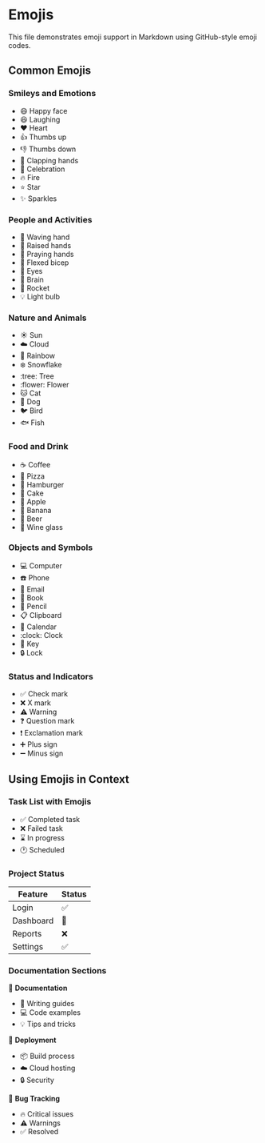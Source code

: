 # Emojis

This file demonstrates emoji support in Markdown using GitHub-style emoji codes.

## Common Emojis

### Smileys and Emotions

- :smile: Happy face
- :laughing: Laughing
- :heart: Heart
- :thumbsup: Thumbs up
- :thumbsdown: Thumbs down
- :clap: Clapping hands
- :tada: Celebration
- :fire: Fire
- :star: Star
- :sparkles: Sparkles

### People and Activities

- :wave: Waving hand
- :raised_hands: Raised hands
- :pray: Praying hands
- :muscle: Flexed bicep
- :eyes: Eyes
- :brain: Brain
- :rocket: Rocket
- :bulb: Light bulb

### Nature and Animals

- :sunny: Sun
- :cloud: Cloud
- :rainbow: Rainbow
- :snowflake: Snowflake
- :tree: Tree
- :flower: Flower
- :cat: Cat
- :dog: Dog
- :bird: Bird
- :fish: Fish

### Food and Drink

- :coffee: Coffee
- :pizza: Pizza
- :hamburger: Hamburger
- :cake: Cake
- :apple: Apple
- :banana: Banana
- :beer: Beer
- :wine_glass: Wine glass

### Objects and Symbols

- :computer: Computer
- :phone: Phone
- :email: Email
- :book: Book
- :pencil: Pencil
- :clipboard: Clipboard
- :calendar: Calendar
- :clock: Clock
- :key: Key
- :lock: Lock

### Status and Indicators

- :white_check_mark: Check mark
- :x: X mark
- :warning: Warning
- :question: Question mark
- :exclamation: Exclamation mark
- :heavy_plus_sign: Plus sign
- :heavy_minus_sign: Minus sign

## Using Emojis in Context

### Task List with Emojis

- :white_check_mark: Completed task
- :x: Failed task
- :hourglass: In progress
- :clock1: Scheduled

### Project Status

| Feature | Status |
|---------|--------|
| Login | :white_check_mark: |
| Dashboard | :construction: |
| Reports | :x: |
| Settings | :white_check_mark: |

### Documentation Sections

:book: **Documentation**
- :pencil: Writing guides
- :computer: Code examples
- :bulb: Tips and tricks

:rocket: **Deployment**
- :package: Build process
- :cloud: Cloud hosting
- :lock: Security

:bug: **Bug Tracking**
- :fire: Critical issues
- :warning: Warnings
- :white_check_mark: Resolved
